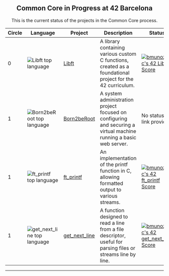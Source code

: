 <div align="center">

## Common Core in Progress at 42 Barcelona

This is the current status of the projects in the Common Core process.

| Circle | Language | Project       | Description | Status    |
| ------ | -------- | ------------- | ----------- | --------- |
| 0      | ![Libft top language](https://img.shields.io/github/languages/top/bmunoz-c/Libft?style=flat-square) | [Libft](https://github.com/bmunoz-c/Libft)         | A library containing various custom C functions, created as a foundational project for the 42 curriculum.       | [![bmunoz-c's 42 Libft Score](https://badge42.coday.fr/api/v2/clu1fcxu21622801p4ru3drnko/project/3469312)](https://github.com/Coday-meric/badge42) |
| 1      | ![Born2beRoot top language](https://img.shields.io/github/languages/top/bmunoz-c/Born2beRoot?style=flat-square) | [Born2beRoot](https://github.com/bmunoz-c/Born2beRoot)   | A system administration project focused on configuring and securing a virtual machine running a basic web server.       | No status link provided |
| 1      | ![ft_printf top language](https://img.shields.io/github/languages/top/bmunoz-c/ft_printf?style=flat-square) | [ft_printf](https://github.com/bmunoz-c/ft_printf)     | An implementation of the printf function in C, allowing formatted output to various streams.        | [![bmunoz-c's 42 ft_printf Score](https://badge42.coday.fr/api/v2/clu1fcxu21622801p4ru3drnko/project/3469312)](https://github.com/Coday-meric/badge42) |
| 1      | ![get_next_line top language](https://img.shields.io/github/languages/top/bmunoz-c/get_next_line?style=flat-square) | [get_next_line](https://github.com/bmunoz-c/get_next_line) | A function designed to read a line from a file descriptor, useful for parsing files or streams line by line.   | [![bmunoz-c's 42 get_next_line Score](https://badge42.coday.fr/api/v2/clu1fcxu21622801p4ru3drnko/project/3575008)](https://github.com/Coday-meric/badge42) |

- - -
</div>

